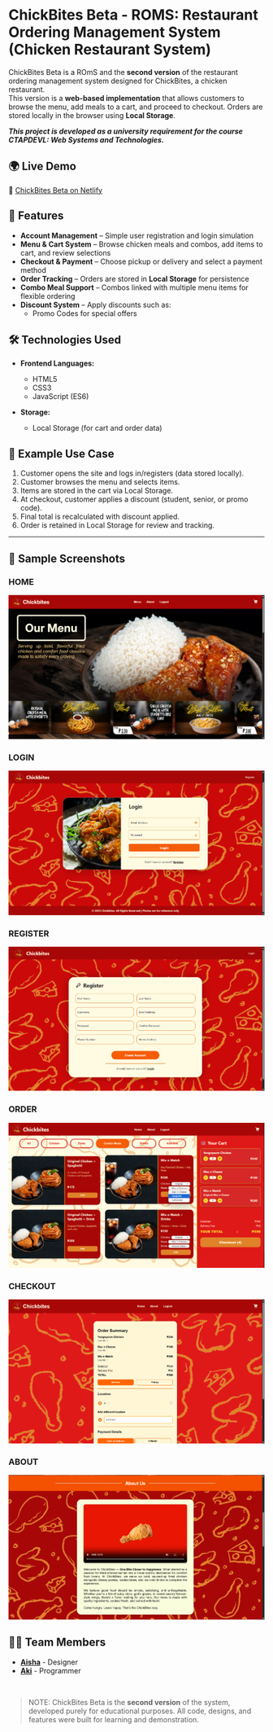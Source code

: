 #  ChickBites Beta - ROMS: Restaurant Ordering Management System (Chicken Restaurant System)

ChickBites Beta is a ROmS and the **second version** of the restaurant ordering management system designed for ChickBites, a chicken restaurant.  
This version is a **web-based implementation** that allows customers to browse the menu, add meals to a cart, and proceed to checkout. Orders are stored locally in the browser using **Local Storage**.  

___**This project is developed as a university requirement for the course CTAPDEVL: Web Systems and Technologies.**___

## 🌍 Live Demo
🔗 [ChickBites Beta on Netlify](https://chickbitess.netlify.app/)

## 🚀 Features
- **Account Management** – Simple user registration and login simulation  
- **Menu & Cart System** – Browse chicken meals and combos, add items to cart, and review selections  
- **Checkout & Payment** – Choose pickup or delivery and select a payment method  
- **Order Tracking** – Orders are stored in **Local Storage** for persistence  
- **Combo Meal Support** – Combos linked with multiple menu items for flexible ordering  
- **Discount System** – Apply discounts such as:  
  - Promo Codes for special offers  

## 🛠️ Technologies Used
- **Frontend Languages:**  
  - HTML5  
  - CSS3  
  - JavaScript (ES6)  

- **Storage:**  
  - Local Storage (for cart and order data)  

## 📖 Example Use Case
1. Customer opens the site and logs in/registers (data stored locally).  
2. Customer browses the menu and selects items.  
3. Items are stored in the cart via Local Storage.  
4. At checkout, customer applies a discount (student, senior, or promo code).  
5. Final total is recalculated with discount applied.  
6. Order is retained in Local Storage for review and tracking.  

---
## 📸 Sample Screenshots

### HOME
![Home Screenshot](sscbbeta/home.png)

### LOGIN
![Login Screenshot](sscbbeta/login.png)

### REGISTER
![Register Screenshot](sscbbeta/register.png)

### ORDER
![Order Screenshot](sscbbeta/order.png)

### CHECKOUT
![Checkout Screenshot](sscbbeta/checkout.png)

### ABOUT
![About Screenshot](sscbbeta/about.png)


## 🧑‍💻 Team Members
- **[Aisha](https://github.com/AishBon)** - Designer  
- **[Aki](https://github.com/private-staticvoid)** - Programmer  
<br>

> NOTE: ChickBites Beta is the **second version** of the system, developed purely for educational purposes. All code, designs, and features were built for learning and demonstration.  
